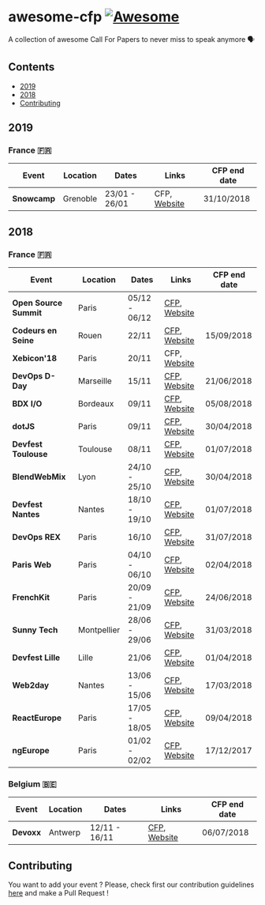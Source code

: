 # awesome-cfp [![Awesome](https://cdn.rawgit.com/sindresorhus/awesome/d7305f38d29fed78fa85652e3a63e154dd8e8829/media/badge.svg)](https://github.com/sindresorhus/awesome)
A collection of awesome Call For Papers to never miss to speak anymore 🗣

## Contents

- [2019](#2019)
- [2018](#2018)
- [Contributing](#contributing)

## 2019

### France 🇫🇷

| Event | Location | Dates | Links | CFP end date
| --- | --- | --- | --- | --- |
| **Snowcamp** | Grenoble | 23/01 - 26/01 | CFP, [Website](https://snowcamp.io/en/) | 31/10/2018

## 2018

### France 🇫🇷

| Event | Location | Dates | Links | CFP end date
| --- | --- | --- | --- | --- |
| **Open Source Summit** | Paris | 05/12 - 06/12 | [CFP](http://cfp.opensourcesummit.paris/), [Website](http://www.opensourcesummit.paris/) | 
| **Codeurs en Seine** | Rouen | 22/11 | [CFP](https://codeursenseine.cfp.io/), [Website](https://www.codeursenseine.com/2018/) | 15/09/2018
| **Xebicon'18** | Paris | 20/11 | CFP, [Website](https://xebicon.fr/) | 
| **DevOps D-Day** | Marseille | 15/11 | [CFP](https://docs.google.com/forms/d/e/1FAIpQLScOHPUjB2qxLEl91-wMPskpFR4NKIRZz_QFizPUgEpS1f73dw/viewform), [Website](http://2018.devops-dday.com/) | 21/06/2018
| **BDX I/O** | Bordeaux | 09/11 | [CFP](https://cfp.bdx.io/), [Website](https://www.bdx.io/) | 05/08/2018
| **dotJS** | Paris | 09/11 | [CFP](https://eventil.com/events/dotjs-2018), [Website](https://www.dotjs.io/) | 30/04/2018
| **Devfest Toulouse** | Toulouse | 08/11 | [CFP](https://devfest-toulouse.cfp.io), [Website](https://devfesttoulouse.fr/) | 01/07/2018
| **BlendWebMix** | Lyon | 24/10 - 25/10 | [CFP](https://blendwebmix.workable.com/), [Website](https://www.blendwebmix.com/) | 30/04/2018
| **Devfest Nantes** | Nantes | 18/10 - 19/10 | [CFP](https://cfp.gdgnantes.com/public/event/inzOQDR94h4bAaOVd7Db), [Website](https://devfest2018-site.firebaseapp.com/) | 01/07/2018
| **DevOps REX** | Paris | 16/10 | [CFP](https://www.devopsrex.fr/proposer-un-talk/), [Website](http://www.devopsrex.fr/) | 31/07/2018
| **Paris Web** | Paris | 04/10 - 06/10 | [CFP](https://appel-orateurs.paris-web.fr/), [Website](https://www.paris-web.fr/) | 02/04/2018
| **FrenchKit** | Paris | 20/09 - 21/09 | [CFP](https://www.papercall.io/frenchkit-2018), [Website](https://frenchkit.fr/) | 24/06/2018
| **Sunny Tech** | Montpellier | 28/06 - 29/06 | [CFP](https://sunnytech.cfp.io/), [Website](https://sunny-tech.io/) | 31/03/2018
| **Devfest Lille** | Lille | 21/06 | [CFP](https://devfestlille.cfp.io/), [Website](https://devfest.gdglille.org/) | 01/04/2018
| **Web2day** | Nantes | 13/06 - 15/06 | [CFP](https://web2day.cfp.io/), [Website](https://web2day.co/) | 17/03/2018
| **ReactEurope** | Paris | 17/05 - 18/05 | [CFP](https://checkout.eventlama.com/#/events/reacteurope-2018/cfp), [Website](https://www.react-europe.org/) | 09/04/2018
| **ngEurope** | Paris | 01/02 - 02/02 | [CFP](https://checkout.eventlama.com/#/events/PHD3/cfp), [Website](https://ngeurope.org/) | 17/12/2017

### Belgium 🇧🇪

| Event | Location | Dates | Links | CFP end date
| --- | --- | --- | --- | --- |
| **Devoxx** | Antwerp | 12/11 - 16/11 | [CFP](https://dvbe18.confinabox.com/), [Website](https://devoxx.be/) | 06/07/2018

## Contributing

You want to add your event ? Please, check first our contribution guidelines [here](CONTRIBUTING.md) and make a Pull Request !

